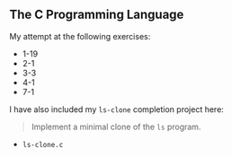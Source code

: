 ## The C Programming Language
My attempt at the following exercises:

- 1-19
- 2-1
- 3-3
- 4-1
- 7-1

I have also included my `ls-clone` completion project here:

> Implement a minimal clone of the `ls` program.

- `ls-clone.c`
